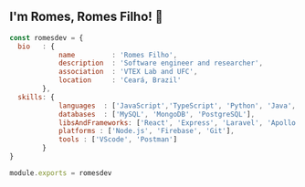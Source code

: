 <!-- ### Hi there 👋

<!--
**romesdev/romesdev** is a ✨ _special_ ✨ repository because its `README.md` (this file) appears on your GitHub profile.

Here are some ideas to get you started:

- 🔭 I’m currently working on ...
- 🌱 I’m currently learning ...
- 👯 I’m looking to collaborate on ...
- 🤔 I’m looking for help with ...
- 💬 Ask me about ...
- 📫 How to reach me: ...
- 😄 Pronouns: ...
- ⚡ Fun fact: ...
-->

## I'm Romes, Romes Filho! 👋


```js
const romesdev = {
  bio   : {
            name         : 'Romes Filho',
            description  : 'Software engineer and researcher',
            association  : 'VTEX Lab and UFC',
            location     : 'Ceará, Brazil'
        },
  skills: {
            languages  : ['JavaScript','TypeScript', 'Python', 'Java', 'C++', 'PHP'],
            databases  : ['MySQL', 'MongoDB', 'PostgreSQL'],
            libsAndFrameworks: ['React', 'Express', 'Laravel', 'Apollo GraphQL', 'Moongose', 'Sequelize'],
            platforms : ['Node.js', 'Firebase', 'Git'],
            tools : ['VScode', 'Postman']
        }
}

module.exports = romesdev
```

<!-- <div align="center">
  <a href="https://github.com/romesdev">
  <img height="180em" src="https://github-readme-stats.vercel.app/api?username=romesdev&show_icons=true&theme=tokyonight&include_all_commits=true&count_private=true"/>
  <img height="180em" src="https://github-readme-stats.vercel.app/api/top-langs/?username=romesdev&layout=compact&langs_count=7&theme=tokyonight"/>
</div> -->

<!-- [![Spotify](https://novatorem-pzu91oa7t-romesdev.vercel.app/api/spotify)](https://open.spotify.com/user/fs.romes)
 -->

<!-- 
<table>
    <tbody>
        <tr>
            <td><a href="https://medium.com/@zluvsand">
            <img height="50" src="https://www.vectorlogo.zone/logos/medium/medium-ar21.svg" />
            </a></td>
            <td><a href="https://www.linkedin.com/in/romes-filho/">
            <img height="50" src="https://www.vectorlogo.zone/logos/linkedin/linkedin-ar21.svg" />
            </a></td>
            <td><a href="https://open.spotify.com/playlist/7KmIUNWrK8wEHfQcQfFrQ1?si=0e2d44043b5a40a4">
            <img height="50" src="https://www.vectorlogo.zone/logos/spotify/spotify-ar21.svg"/>
            </a></td>
        </tr>
    </tbody>
</table>


<!-- class Skills extends SoftwareDeveloper {
  languages  = ['JavaScript','Python', 'Java', 'C++', 'PHP']
  databases  = ['MySQL', 'MongoDB', 'PostgreSQL']
  libs_and_frameworks = ['Node.js','Express', 'Laravel', 'Moongose', 'Sequelize', 'React']
} -->
 
